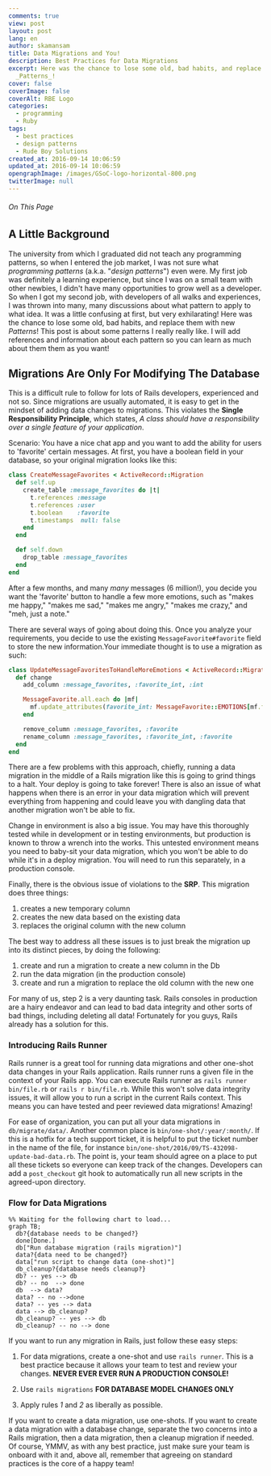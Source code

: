```yaml
---
comments: true
view: post
layout: post
lang: en
author: skamansam
title: Data Migrations and You!
description: Best Practices for Data Migrations
excerpt: Here was the chance to lose some old, bad habits, and replace them with new
  _Patterns_!
cover: false
coverImage: false
coverAlt: RBE Logo
categories:
  - programming
  - Ruby
tags:
  - best practices
  - design patterns
  - Rude Boy Solutions
created_at: 2016-09-14 10:06:59
updated_at: 2016-09-14 10:06:59
opengraphImage: /images/GSoC-logo-horizontal-800.png
twitterImage: null
---
```


<div class="toc">

###### On This Page

</div>

## A Little Background

The university from which I graduated did not teach any programming patterns, so when I entered the job market, I was not 
sure what _programming patterns_ (a.k.a. "*design patterns*") even were. My first job was definitely a learning experience, 
but since I was on a small team with other newbies, I didn't have many opportunities to grow well as a developer. So when 
I got my second job, with developers of all walks and experiences, I was thrown into many, many discussions about what 
pattern to apply to what idea. It was a little confusing at first, but very exhilarating! Here was the chance to lose 
some old, bad habits, and replace them with new _Patterns_! This post is about some patterns I really really like. 
I will add references and information about each pattern so you can learn as much about them them as you want!

## Migrations Are Only For Modifying The Database

This is a difficult rule to follow for lots of Rails developers, experienced and not so. Since migrations are usually 
automated, it is easy to get in the mindset of adding data changes to migrations. This violates the 
**Single Responsibility Principle**, which states, _A class should have a responsibility over a single feature of your application_.

<blog-note>
<div class="note">

Scenario: You have a nice chat app and you want to add the ability for users to 'favorite' certain messages. 
At first, you have a boolean field in your database, so your original migration looks like this:

```ruby
class CreateMessageFavorites < ActiveRecord::Migration
  def self.up
    create_table :message_favorites do |t|
      t.references :message
      t.references :user
      t.boolean    :favorite
      t.timestamps  null: false
    end
  end

  def self.down
    drop_table :message_favorites
  end
end
```

After a few months, and many _many_ messages (6 million!), you decide you want the 'favorite' button to handle 
a few more emotions, such as "makes me happy," "makes me sad," "makes me angry," "makes me crazy," and "meh, 
just a note."

</div>
</blog-note>

There are several ways of going about doing this. Once you analyze your requirements, you decide to use the 
existing `MessageFavorite#favorite` field to store the new information.Your immediate thought is to use a 
migration as such:

```ruby
class UpdateMessageFavoritesToHandleMoreEmotions < ActiveRecord::Migration
  def change
    add_column :message_favorites, :favorite_int, :int

    MessageFavorite.all.each do |mf|
      mf.update_attributes(favorite_int: MessageFavorite::EMOTIONS[mf.favorite ? 1 : 0])
    end

    remove_column :message_favorites, :favorite
    rename_column :message_favorites, :favorite_int, :favorite
  end
end
```

There are a few problems with this approach, chiefly, running a data migration in the middle of a Rails 
migration like this is going to grind things to a halt. Your deploy is going to take forever! There is also an 
issue of what happens when there is an error in your data migration which will prevent everything from happening 
and could leave you with dangling data that another migration won't be able to fix.

Change in environment is also a big issue. You may have this thoroughly tested while in development or in testing 
environments, but production is known to throw a wrench into the works. This untested environment means you need 
to baby-sit your data migration, which you won't be able to do while it's in a deploy migration. You will need 
to run this separately, in a production console.

Finally, there is the obvious issue of violations to the **SRP**. This migration does three things:

1. creates a new temporary column
2. creates the new data based on the existing data
3. replaces the original column with the new column

The best way to address all these issues is to just break the migration up into its distinct pieces, by doing the following:

1. create and run a migration to create a new column in the Db
2. run the data migration (in the production console)
3. create and run a migration to replace the old column with the new one

For many of us, step 2 is a very daunting task. Rails consoles in production are a hairy endeavor and can lead to bad 
data integrity and other sorts of bad things, including deleting all data! Fortunately for you guys, Rails already 
has a solution for this.

### Introducing Rails Runner

Rails runner is a great tool for running data migrations and other one-shot data changes in your Rails application. Rails 
runner runs a given file in the context of your Rails app. You can execute Rails runner as `rails runner bin/file.rb` or 
`rails r bin/file.rb`. While this won't solve data integrity issues, it will allow you to run a script in the current 
Rails context. This means you can have tested and peer reviewed data migrations! Amazing!

For ease of organization, you can put all your data migrations in `db/migrate/data/`. Another common place is 
`bin/one-shot/:year/:month/`. If this is a hotfix for a tech support ticket, it is helpful to put the ticket number 
in the name of the file, for instance `bin/one-shot/2016/09/TS-432098-update-bad-data.rb`. The point is, your team 
should agree on a place to put all these tickets so everyone can keep track of the changes. Developers can add a 
`post_checkout` git hook to automatically run all new scripts in the agreed-upon directory.

### Flow for Data Migrations


```mermaid
%% Waiting for the following chart to load...
graph TB;
  db?{database needs to be changed?}
  done[Done.]
  db["Run database migration (rails migration)"]
  data?{data need to be changed?}
  data["run script to change data (one-shot)"]
  db_cleanup?{database needs cleanup?}
  db? -- yes --> db
  db? -- no  --> done
  db  --> data?
  data? -- no -->done
  data? -- yes --> data
  data --> db_cleanup?
  db_cleanup? -- yes --> db
  db_cleanup? -- no --> done
```

<div class="mermaid">
</div>

If you want to run any migration in Rails, just follow these easy steps:

  1. For data migrations, create a one-shot and use `rails runner`. This is a best practice because it allows your 
  team to test and review your changes. **NEVER EVER EVER RUN A PRODUCTION CONSOLE!**

  2. Use `rails migrations` **FOR DATABASE MODEL CHANGES ONLY**
  3. Apply rules _1_ and _2_ as liberally as possible.

If you want to create a data migration, use one-shots. If you want to create a data migration with a database 
change, separate the two concerns into a Rails migration, then a data migration, then a cleanup migration if 
needed. Of course, YMMV, as with any best practice, just make sure your team is onboard with it and, above all, 
remember that agreeing on standard practices is the core of a happy team!

<!--
## Presenting Presenters
[About Presenters, decorator pattern]

## Interacting With Objects
[about interactors, service object patters]

## Keeping Controllers Under Control
[about controllers as parameter fetchers for other objects that actuall do the work]

## ActiveRecord Is For Recording
[AR models should be only datastore - allows for switching DBs out - SQL should all be here - when switching Dbs, you only need to edit the models]

## Views: A New View
[use jbuilder/jb, separate views for each format, instead of `render :json...`]

## Proper Tooling
[Use tools! Use gems! Research which ones work for you and your team. Do not reinvent the wheel!]
-->
